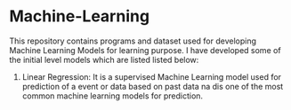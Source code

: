 # Machine-Learning
This repository contains programs and dataset used for developing Machine Learning Models for learning purpose. I have developed some of the initial level models which are listed listed below:

1) Linear Regression: It is a supervised Machine Learning model used for prediction of a event or data based on past data na dis one of the most common machine learning models for prediction.
